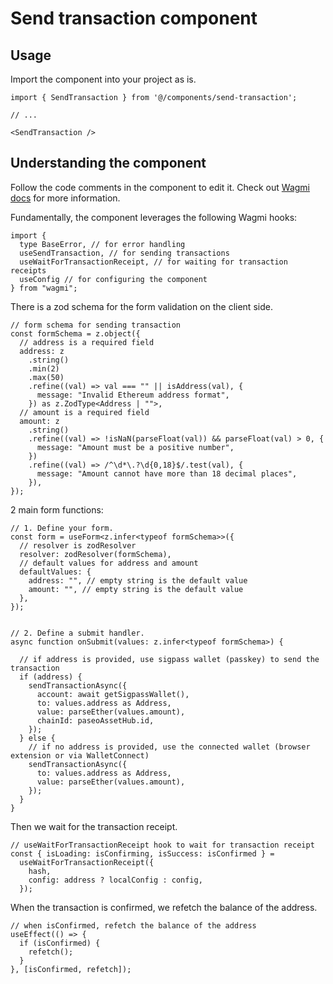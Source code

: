 # Send transaction component

## Usage

Import the component into your project as is.

```tsx
import { SendTransaction } from '@/components/send-transaction';

// ...

<SendTransaction />
```

## Understanding the component

Follow the code comments in the component to edit it. Check out [Wagmi docs](https://wagmi.sh/react/getting-started) for more information.

Fundamentally, the component leverages the following Wagmi hooks:

```tsx
import {
  type BaseError, // for error handling
  useSendTransaction, // for sending transactions
  useWaitForTransactionReceipt, // for waiting for transaction receipts
  useConfig // for configuring the component
} from "wagmi";
```

There is a zod schema for the form validation on the client side.

```tsx
// form schema for sending transaction
const formSchema = z.object({
  // address is a required field
  address: z
    .string()
    .min(2)
    .max(50)
    .refine((val) => val === "" || isAddress(val), {
      message: "Invalid Ethereum address format",
    }) as z.ZodType<Address | "">,
  // amount is a required field
  amount: z
    .string()
    .refine((val) => !isNaN(parseFloat(val)) && parseFloat(val) > 0, {
      message: "Amount must be a positive number",
    })
    .refine((val) => /^\d*\.?\d{0,18}$/.test(val), {
      message: "Amount cannot have more than 18 decimal places",
    }),
});
```

2 main form functions:

```tsx
// 1. Define your form.
const form = useForm<z.infer<typeof formSchema>>({
  // resolver is zodResolver
  resolver: zodResolver(formSchema),
  // default values for address and amount
  defaultValues: {
    address: "", // empty string is the default value
    amount: "", // empty string is the default value
  },
});


// 2. Define a submit handler.
async function onSubmit(values: z.infer<typeof formSchema>) {

  // if address is provided, use sigpass wallet (passkey) to send the transaction
  if (address) {
    sendTransactionAsync({
      account: await getSigpassWallet(),
      to: values.address as Address,
      value: parseEther(values.amount),
      chainId: paseoAssetHub.id,
    });
  } else {
    // if no address is provided, use the connected wallet (browser extension or via WalletConnect)
    sendTransactionAsync({
      to: values.address as Address,
      value: parseEther(values.amount),
    });
  }
}
```

Then we wait for the transaction receipt.

```tsx
// useWaitForTransactionReceipt hook to wait for transaction receipt
const { isLoading: isConfirming, isSuccess: isConfirmed } =
  useWaitForTransactionReceipt({
    hash,
    config: address ? localConfig : config,
  });
```

When the transaction is confirmed, we refetch the balance of the address.

```tsx
// when isConfirmed, refetch the balance of the address
useEffect(() => {
  if (isConfirmed) {
    refetch();
  }
}, [isConfirmed, refetch]);
```

